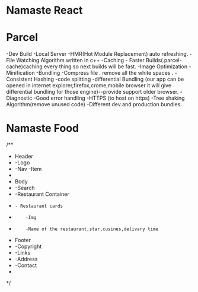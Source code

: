# Namaste React



# Parcel
-Dev Build 
-Local Server
-HMR(Hot Module Replacement)  auto refreshing.
-File Watching Algorithm written in c++
-Caching - Faster Builds(.parcel-cache)caching every thing so next builds will be fast.
-Image Optimization 
-Minification 
-Bundling
-Compress file .  remove all the white spaces .
-Consistent Hashing 
-code splitting 
-differential Bundling (our app can be opened in internet explorer,firefox,crome,mobile browser it will
     give differential bundling for those engine)--provide support older browser.
-Diagnostic
-Good error handling
-HTTPS (to host on https) 
-Tree shaking Algorithm(remove unused code)
-Different dev and production bundles.

# Namaste Food 


/**
 * Header 
 *   -Logo
 *   -Nav -Item
 * 
 * Body 
 *  -Search
 *  -Restaurant Container
 *     - Restaurant cards
 *         -Img
 *         -Name of the restaurant,star,cusines,delivary time 
 * Footer
 *  -Copyright
 *  -Links
 *  -Address
 *  -Contact   
 * 
 */


